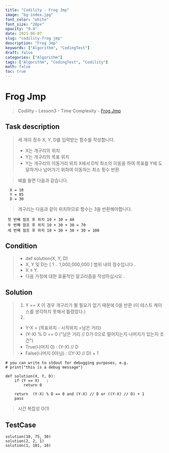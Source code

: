```yaml
---
title: "Codility - Frog Jmp"
image: "bg-index.jpg"
font_color: "white"
font_size: "28px"
opacity: "0.4"
date: 2021-06-07
slug: "codility-frog jmp"
description: "Frog Jmp"
keywords: ["Algorithm", "CodingTest"]
draft: false
categories: ["Algorithm"]
tags: ["Algorithm", "CodingTest", "Codility"]
math: false
toc: true
---
```


# Frog Jmp

> Codility - Lesson3 - Time Complexity - <a href="https://app.codility.com/programmers/lessons/3-time_complexity/frog_jmp/">Frog Jmp</a>


## Task description

> 세 개의 정수 X, Y, D를 입력받는 함수를 작성합니다.
> - X는 개구리의 위치
> - Y는 개구리의 목표 위치
> - Y는 개구리의 이동거리 
> 위치 X에서 D씩 최소의 이동을 하여 목표를 Y에 도달하거나 넘어가기 위하여 이동하는 최소 횟수 반환 


> 예를 들면 다음과 같습니다.
 
```
  X = 10
  Y = 85
  D = 30
```

> 개구리는 다음과 같이 위치하므로 함수는 3을 반환해야합니다.

```
 첫 번째 점프 후 위치 10 + 30 = 40
 두 번째 점프 후 위치 10 + 30 + 30 = 70
 세 번째 점프 후 위치 10 + 30 + 30 + 30 = 100
```





## Condition

> - def solution(X, Y, D)
> - X, Y 및 D는 [ 1 .. 1,000,000,000 ] 범위 내의 정수입니다 .
> - X ≤ Y.
> - 다음 가정에 대한 효율적인 알고리즘을 작성하십시오 .




## Solution 

> 1. Y == X 이 경우 개구리가 뛸 필요가 없기 때문에 0을 반환 (이 테스트 케이스를 생각하지 못해서 틀렸었다.)
> 2. 
> - Y-X  = (목표위치 - 시작위치 =남은 거리)
> - (Y-X) % D == 0 ("남은 거리 // D가 0으로 떨어지는지 나머지가 있는지 조건")
> - True(나머지 0) :  (Y-X) // D 
> - False(나머지 0아님) : ((Y-X) // D) + 1  

```
# you can write to stdout for debugging purposes, e.g.
# print("this is a debug message")

def solution(X, Y, D):
    if (Y == X)   :
        return 0
    
    return  (Y-X) % D == 0 and (Y-X) // D or ((Y-X) // D) + 1  
    pass
```

> 시간 복잡성 O(1)


## TestCase
```
solution(10, 75, 30)
solution(2, 2, 1)
solution(1, 101, 10)
```

